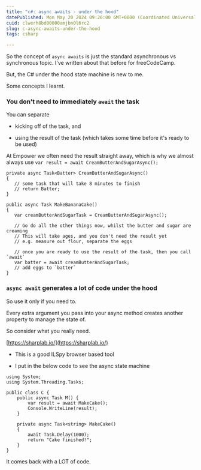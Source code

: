 ```yaml
---
title: "c#: async awaits - under the hood"
datePublished: Mon May 20 2024 09:26:00 GMT+0000 (Coordinated Universal Time)
cuid: clwerh8bd00000amjbn0l6rc2
slug: c-async-awaits-under-the-hood
tags: csharp

---
```


So the concept of `async awaits` is just the standard asynchronous vs synchronous topic. I've written about that before for freeCodeCamp.

But, the C# under the hood state machine is new to me.

Some concepts I learnt.

### You don't need to immediately `await` the task

You can separate

* kicking off of the task, and
    
* using the result of the task (which takes some time before it's ready to be used)
    

At Empower we often need the result straight away, which is why we almost always use `var result = await CreamButterAndSugarAsync();`

```plaintext
private async Task<Batter> CreamButterAndSugarAsync()
{
   // some task that will take 8 minutes to finish
   // return Batter;
}

public async Task MakeBananaCake()
{
   var creamButterAndSugarTask = CreamButterAndSugarAsync();

   // Go do all the other things now, whilst the butter and sugar are creaming
   // This will take ages, and you don't need the result yet
   // e.g. measure out flour, separate the eggs
   
   // once you are ready to use the result of the task, then you call `await`
   var batter = await creamButterAndSugarTask;
   // add eggs to `batter`
}
```

### `async await` generates a lot of code under the hood

So use it only if you need to.

Every extra argument you pass into your async method creates another property to manage the state of.

So consider what you really need.

[https://sharplab.io/](https://sharplab.io/)

* This is a good ILSpy browser based tool
    
* I put in the below code to see the async state machine
    

```plaintext
using System;
using System.Threading.Tasks;

public class C {
    public async Task M() {        
        var result = await MakeCake();
        Console.WriteLine(result);
    }
    
    private async Task<string> MakeCake()
    {
        await Task.Delay(1000);
        return "Cake finished!";
    }
}
```

It comes back with a LOT of code.